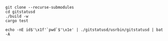 
    git clone --recurse-submodules
    cd gitstatusd
    ./build -w
    cargo test

    echo -nE id$'\x1f'`pwd`$'\x1e' | ./gitstatusd/usrbin/gitstatusd | bat -A